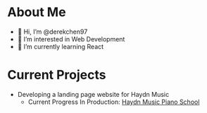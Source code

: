 # About Me
- 👋 Hi, I’m @derekchen97
- 👀 I’m interested in Web Development
- 🌱 I’m currently learning React

# Current Projects
- Developing a landing page website for Haydn Music
  - Current Progress In Production: [Haydn Music Piano School](https://haydnmusic.org/)

<!---
derekchen97/derekchen97 is a ✨ special ✨ repository because its `README.md` (this file) appears on your GitHub profile.
You can click the Preview link to take a look at your changes.
--->
